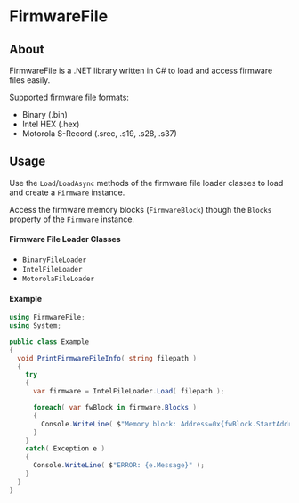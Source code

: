 FirmwareFile
============

## About

FirmwareFile is a .NET library written in C# to load and access firmware files easily.

Supported firmware file formats:
- Binary (.bin)
- Intel HEX (.hex)
- Motorola S-Record (.srec, .s19, .s28, .s37)

## Usage

Use the `Load`/`LoadAsync` methods of the firmware file loader classes to load and create a `Firmware` instance.

Access the firmware memory blocks (`FirmwareBlock`) though the `Blocks` property of the `Firmware` instance.

#### Firmware File Loader Classes

- `BinaryFileLoader`
- `IntelFileLoader`
- `MotorolaFileLoader`

#### Example

``` CS
using FirmwareFile;
using System;

public class Example
{
  void PrintFirmwareFileInfo( string filepath )
  {
    try
    {
      var firmware = IntelFileLoader.Load( filepath );

      foreach( var fwBlock in firmware.Blocks )
      {
        Console.WriteLine( $"Memory block: Address=0x{fwBlock.StartAddress:X8} Size=0x{fwBlock.Size:X}" );
      }
    }
    catch( Exception e )
    {
      Console.WriteLine( $"ERROR: {e.Message}" );
    }
  }
}
```
